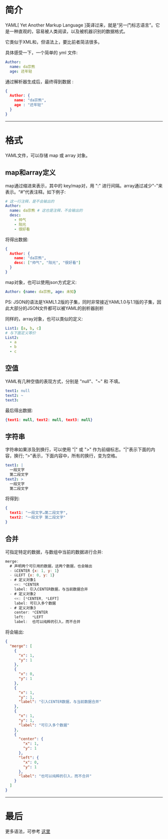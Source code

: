 # 简介

YAML[ Yet Another Markup Language ]英译过来，就是“另一门标志语言”。它是一种直观的，容易被人类阅读，以及被机器识别的数据格式。

它类似于XML和，但语法上，要比前者简洁很多。

具体感受一下，一个简单的 yml 文件:
``` yml
Author:
  name: da宗熊
  age: 还年轻
```

通过解析器生成后，最终得到数据 :

``` json
{
  Author: {
    name: "da宗熊",
    age : "还年轻"
  }
}
```

----------

# 格式

YAML文件，可以存储 map 或 array 对象。

## map和array定义

map通过缩进来表示，其中的 key/map对，用 ":" 进行间隔。array通过减少"-"来表示。“#”代表注释。如下例子:

``` yml
# 这一行注释，是不会输出的
Author:
  name: da宗熊 # 这也是注释，不会输出的
  desc:
    - 帅气
    - 阳光
    - 很好看
```
将得出数据:
``` json
{
  Author: {
    name: "da宗熊",
    desc: ["帅气", "阳光", "很好看"]
  }
}
```

map对象，也可以使用json方式定义:
``` yml
Author: {name: da宗熊, age: 未知}
```
PS: JSON的语法是YAML1.2版的子集，同时非常接近YAML1.0与1.1版的子集，因此大部分的JSON文件都可以被YAML的剖析器剖析

同样的，array对象，也可以类似的定义:
``` yml
List1: [a, b, c]
# 与下面定义等价
List2:
  - a
  - b
  - c
```

## 空值

YAML有几种空值的表现方式，分别是 "null"、"~" 和 不填。
``` yml
text1: null
text2: ~
text3:
```
最后得出数据:
``` json
{text1: null, text2: null, text3: null}
```

## 字符串

字符串如果涉及到换行，可以使用 "|" 或 ">" 作为前缀标志。"|"表示下面的内容，换行; “>"表示，下面内容中，所有的换行，变为空格。
``` yml
text1: |
  一段文字
  第二段文字
text2: >
  一段文字
  第二段文字
```
将得到:
``` json
{
  text1: "一段文字↵第二段文字",
  text2: "一段文字 第二段文字"
}
```

## 合并

可指定特定的数据，与数组中当前的数据进行合并:
``` javascript
merge:
  # 声明两个可引用的数据，这两个数据，也会输出
  - &CENTER {x: 1, y: 1}
  - &LEFT {x: 0, y: 1}
  - # 定义对象1
    <<: *CENTER
    label: 引入CENTER数据，与当前数据合并
  - # 定义对象2
    <<: [*CENTER, *LEFT]
    label: 可引入多个数据
  - # 定义对象3
    center: *CENTER
    left:   *LEFT
    label:  也可以纯粹的引入，而不合并
```
将会输出:
``` json
{
  "merge": [
    {
      "x": 1,
      "y": 1
    },
    {
      "x": 0,
      "y": 1
    },
    {
      "x": 1,
      "y": 1,
      "label": "引入CENTER数据，与当前数据合并"
    },
    {
      "x": 1,
      "y": 1,
      "label": "可引入多个数据"
    },
    {
      "center": {
        "x": 1,
        "y": 1
      },
      "left": {
        "x": 0,
        "y": 1
      },
      "label": "也可以纯粹的引入，而不合并"
    }
  ]
}
```

----------


# 最后

更多语法，可参考 [这里](http://nodeca.github.io/js-yaml/)
